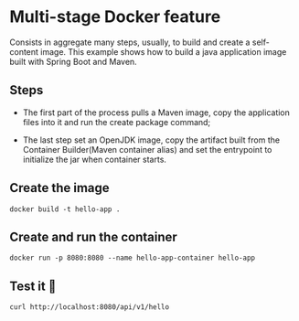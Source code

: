 # Multi-stage Docker feature

Consists in aggregate many steps, usually, to build and create
a self-content image.
This example shows how to build a java application image built 
with Spring Boot and Maven.

## Steps

- The first part of the process pulls a Maven image, copy the application files
into it and run the create package command;

- The last step set an OpenJDK image, copy the artifact built from the Container 
Builder(Maven container alias) and set the entrypoint to initialize the jar when 
container starts.

## Create the image

`docker build -t hello-app .`

## Create and run the container

`docker run -p 8080:8080 --name hello-app-container hello-app`

## Test it :rocket:

`curl http://localhost:8080/api/v1/hello`